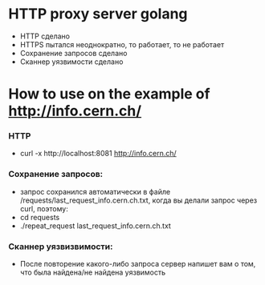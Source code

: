 # HTTP proxy server golang
- HTTP сделано
- HTTPS пытался неоднократно, то работает, то не работает
- Сохранение запросов сделано
- Сканнер уязвимости сделано

# How to use on the example of http://info.cern.ch/

### HTTP
- curl -x http://localhost:8081 http://info.cern.ch/

### Сохранение запросов:
 - запрос сохранился автоматически в файле /requests/last_request_info.cern.ch.txt, когда вы делали запрос через curl, поэтому:
 - cd requests
 - ./repeat_request last_request_info.cern.ch.txt
 
### Сканнер уязвизвимости:
- После повторение какого-либо запроса сервер напишет вам о том, что была найдена/не найдена уязвимость
